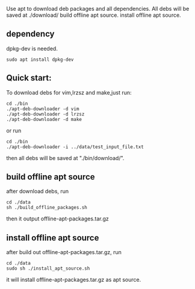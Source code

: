 Use apt to download deb packages and all dependencies.
All debs will be saved at ./download/
build offline apt source.
install offline apt source.
## dependency
dpkg-dev is needed.

```shell
sudo apt install dpkg-dev
```

## Quick start:
To download debs for vim,lrzsz and make,just run:

```shell
cd ./bin
./apt-deb-downloader -d vim
./apt-deb-downloader -d lrzsz
./apt-deb-downloader -d make
```

or run

```shell
cd ./bin
./apt-deb-downloader -i ../data/test_input_file.txt
```
then all debs will be saved at "./bin/download/".

## build offline apt source
after download debs, run 
```shell
cd ./data
sh ./build_offline_packages.sh 
```
then it output offline-apt-packages.tar.gz

## install offline apt source
after build out offline-apt-packages.tar.gz, run 
```shell
cd ./data
sudo sh ./install_apt_source.sh
```
it will install offline-apt-packages.tar.gz as apt source.
